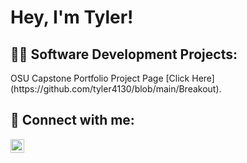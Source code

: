 <h1>Hey, I'm Tyler! </h1>

<h2>👨‍💻 Software Development Projects:</h2>
OSU Capstone Portfolio Project Page [Click Here](https://github.com/tyler4130/blob/main/Breakout).

<h2> 🤳 Connect with me:</h2>

[<img align="left" alt="JohnKinkade | LinkedIn" width="22px" src="https://cdn.jsdelivr.net/npm/simple-icons@v3/icons/linkedin.svg" />][linkedin]

[linkedin]: https://www.linkedin.com/in/johnkinkade/


